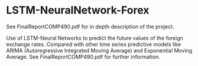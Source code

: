 # LSTM-NeuralNetwork-Forex
See FinalReportCOMP490.pdf for in depth description of the project. 


Use of LSTM-Neural Networks to predict the future values of the foreign exchange rates. Compared with other time series predictive models like ARIMA (Autoregressive Integrated Moving Average) and Exponential Moving Average.
See FinalReportCOMP490.pdf for further information.
